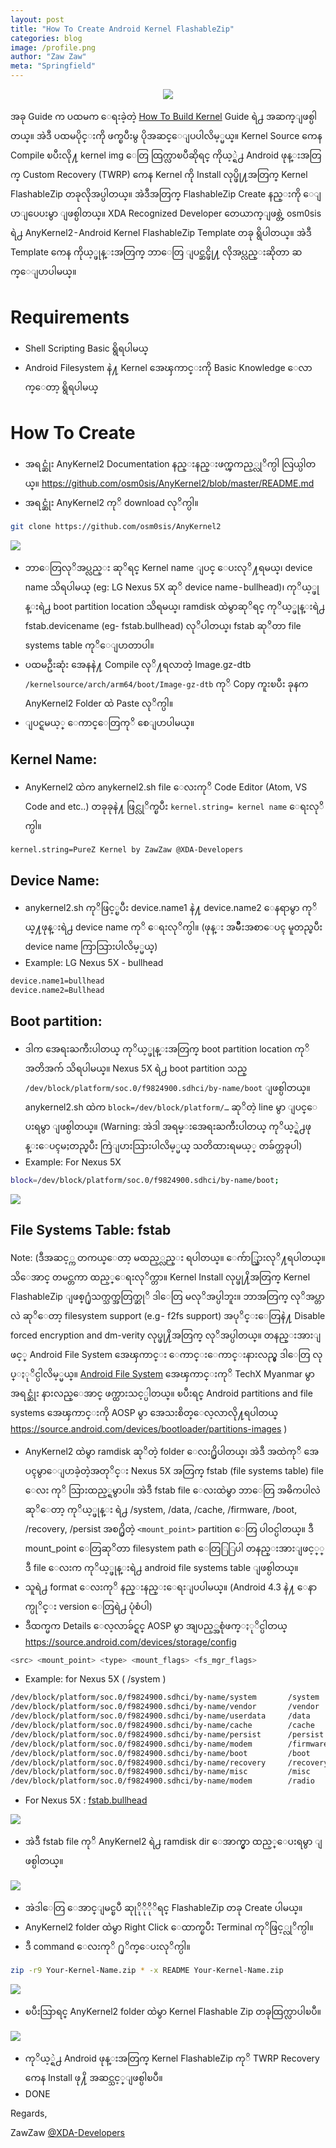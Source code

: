 ```yaml
---
layout: post
title: "How To Create Android Kernel FlashableZip"
categories: blog
image: /profile.png
author: "Zaw Zaw"
meta: "Springfield"
---
```


<p align="center">
 <img src="https://cdn-images-1.medium.com/max/1200/1*9pYZldzILwgx7FvJJbGD-A.png" />
</p>

အခု Guide က ပထမက ေရးခဲ့တဲ့ [How To Build Kernel](https://zawzaww.github.io/blog/2018/07/29/building-kernel.html) Guide ရဲ႕ အဆက္ျဖစ္ပါတယ္။ အဲဒီ ပထမပိုင္းကို ဖက္ၿပီးမွ ပိုအဆင္ေျပပါလိမ့္မယ္။ Kernel Source ကေန Compile ၿပီးလို႔ kernel img ေတြ ထြက္လာၿပီဆိုရင္ ကိုယ့္ရဲ႕ Android ဖုန္းအတြက္ Custom Recovery (TWRP) ကေန Kernel ကို Install လုပ္ဖို႔အတြက္ Kernel FlashableZip တခုလိုအပ္ပါတယ္။ အဲဒီအတြက္ FlashableZip Create နည္းကို ေျပာျပေပးမွာ ျဖစ္ပါတယ္။ XDA Recognized Developer တေယာက္ျဖစ္တဲ့ osm0sis ရဲ႕ AnyKernel2 - Android Kernel FlashableZip Template တခု ရွိပါတယ္။ အဲဒီ Template ကေန ကိုယ့္ဖုန္းအတြက္ ဘာေတြ ျပင္ဆင္ဖို႔ လိုအပ္လည္းဆိုတာ ဆက္ေျပာပါမယ္။


# Requirements
- Shell Scripting Basic ရွိရပါမယ္
- Android Filesystem နဲ႔ Kernel အေၾကာင္းကို Basic Knowledge ေလာက္ေတာ့ ရွိရပါမယ္


# How To Create
- အရင္ဆုံး AnyKernel2 Documentation နည္းနည္းဖက္ၾကည့္လုိက္ပါ လြယ္ပါတယ္။ 
https://github.com/osm0sis/AnyKernel2/blob/master/README.md
- အရင္ဆုံး AnyKernel2 ကုိ download လုိက္ပါ။

```bash
git clone https://github.com/osm0sis/AnyKernel2
```

<img src="https://cdn-images-1.medium.com/max/800/1*Mtv_oPxSpkJTmqM0reuQjA.png" />

- ဘာေတြလုိအပ္လည္း ဆုိရင္ Kernel name ျပင္ ေပးလုိ႔ရမယ္၊ device name သိရပါမယ္ (eg: LG Nexus 5X ဆုိ device name - bullhead)၊ ကုိယ့္ဖုန္းရဲ႕ boot partition location သိရမယ္၊ ramdisk ထဲမွာဆုိရင္ ကုိယ့္ဖုန္းရဲ႕ fstab.devicename (eg- fstab.bullhead) လုိပါတယ္၊ fstab ဆုိတာ file systems table ကုိေျပာတာပါ။
- ပထမဦးဆုံး အေနနဲ႔ Compile လုိ႔ရလာတဲ့ Image.gz-dtb `/kernelsource/arch/arm64/boot/Image-gz-dtb` ကုိ Copy ကူးၿပီး ခုနက AnyKernel2 Folder ထဲ Paste လုိက္ပါ။
- ျပင္ရမယ့္ ေကာင္ေတြကုိ စေျပာပါမယ္။

## Kernel Name:
- AnyKernel2 ထဲက anykernel2.sh file ေလးကုိ Code Editor (Atom, VS Code and etc..) တခုခုနဲ႔ ဖြင္လုိက္ၿပီး `kernel.string= kernel name` ေရးလုိက္ပါ။

```bash
kernel.string=PureZ Kernel by ZawZaw @XDA-Developers
```

## Device Name:
- anykernel2.sh ကုိဖြင့္ၿပီး device.name1 နဲ႔ device.name2 ေနရာမွာ ကုိယ္႔ဖုန္းရဲ႕ device name ကုိ ေရးလုိက္ပါ။ (ဖုန္း အမ်ဳိးအစာေပၚ မူတည္ၿပီး device name ကြာသြားပါလိမ့္မယ္)
- Example: LG Nexus 5X - bullhead

```bash
device.name1=bullhead
device.name2=Bullhead
```

## Boot partition:
- ဒါက အေရးႀကီးပါတယ္ ကုိယ့္ဖုန္းအတြက္ boot partition location ကုိ အတိအက် သိရပါမယ္။ Nexus 5X ရဲ႕ boot partition သည္ `/dev/block/platform/soc.0/f9824900.sdhci/by-name/boot` ျဖစ္ပါတယ္။ anykernel2.sh ထဲက `block=/dev/block/platform/…` ဆုိတဲ့ line မွာ ျပင္ေပးရမွာ ျဖစ္ပါတယ္။
(Warning: အဲဒါ အရမ္းအေရးႀကီးပါတယ္ ကုိယ့္ရဲ႕ဖုန္းေပၚမႈတည္ၿပီး ကြဲျပားသြားပါလိမ့္မယ္ သတိထားရမယ့္ တခ်က္တခုပါ)
- Example: For Nexus 5X

```bash
block=/dev/block/platform/soc.0/f9824900.sdhci/by-name/boot;
```

<img src= "https://cdn-images-1.medium.com/max/800/1*Q6PUEF1pMX8yrFjEVcjv7Q.png" />

## File Systems Table: fstab
Note: (ဒီအဆင့္က တကယ္ေတာ့ မထည့္လည္း ရပါတယ္။ ေက်ာ္သြားလုိ႔ရပါတယ္။ သိေအာင္ တမင္တကာ ထည့္ေရးလုိက္တာ။ Kernel Install လုပ္ဖု႔ိအတြက္ Kernel FlashableZip ျဖစ္႐ုံသက္သက္အတြက္ဆုိ ဒါေတြ မလုိအပ္ပါဘူး။ ဘာအတြက္ လုိအပ္တာလဲ ဆုိေတာ့ filesystem support (e.g - f2fs support) အပုိင္းေတြနဲ႔ Disable forced encryption and dm-verity လုပ္ဖု႔ိအတြက္ လုိအပ္ပါတယ္။ တနည္းအားျဖင့္ Android File System အေၾကာင္း ေကာင္းေကာင္းနားလည္မွ ဒါေတြ လုပ္ႏုိင္ပါလိမ့္မယ္။ [Android File System](http://techx.com.mm/features/249-things-to-know-about-android-file-system) အေၾကာင္းကုိ TechX Myanmar မွာ အရင္ဆုံး နားလည္ေအာင္ ဖက္ထားသင့္ပါတယ္။ ၿပီးရင္ Android partitions and file systems အေၾကာင္းကို AOSP မွာ အေသးစိတ္ေလ့လာလို႔ရပါတယ္ https://source.android.com/devices/bootloader/partitions-images
)
- AnyKernel2 ထဲမွာ ramdisk ဆုိတဲ့ folder ေလး႐ွိပါတယ္၊ အဲဒီ အထဲကုိ အေပၚမွာေျပာခဲ့တဲ့အတုိင္း Nexus 5X အတြက္ fstab (file systems table) file ေလး ကုိ သြားထည့္ရမွာပါ။ အဲဒီ fstab file ေလးထဲမွာ ဘာေတြ အဓိကပါလဲဆုိေတာ့ ကုိယ့္ဖုန္း ရဲ႕ /system, /data, /cache, /firmware, /boot, /recovery, /persist အစ႐ွိတဲ့ `<mount_point>` partition ေတြ ပါဝင္ပါတယ္။ ဒီ mount_point ေတြဆုိတာ filesystem path ေတြြြပါ တနည္းအားျဖင့္္ ဒီ file ေလးက ကုိယ့္ဖုန္းရဲ႕ android file systems table ျဖစ္ပါတယ္။
- သူရဲ႕ format ေလးကုိ နည္းနည္းေရးျပပါမယ္။ (Android 4.3 နဲ႔ ေနာက္ပုိင္း version ေတြရဲ႕ ပုံစံပါ)
- ဒီထက္မက Details ေလ့လာခ်င္ရင္ AOSP မွာ အျပည့္အစုံဖက္ႏုိင္ပါတယ္ https://source.android.com/devices/storage/config

```bash
<src> <mount_point> <type> <mount_flags> <fs_mgr_flags>
```

- Example: for Nexus 5X ( /system )

```bash
/dev/block/platform/soc.0/f9824900.sdhci/by-name/system       /system         ext4    ro,barrier=1,inode_readahead_blks=8                             wait,verify=/dev/block/platform/soc.0/f9824900.sdhci/by-name/metadata
/dev/block/platform/soc.0/f9824900.sdhci/by-name/vendor       /vendor         ext4    ro,barrier=1,inode_readahead_blks=8                             wait,verify=/dev/block/platform/soc.0/f9824900.sdhci/by-name/metadata
/dev/block/platform/soc.0/f9824900.sdhci/by-name/userdata     /data           ext4    noatime,nosuid,nodev,barrier=1,data=ordered,nomblk_io_submit,noauto_da_alloc,errors=panic,inode_readahead_blks=8 wait,check,forcefdeorfbe=/dev/block/platform/soc.0/f9824900.sdhci/by-name/metadata
/dev/block/platform/soc.0/f9824900.sdhci/by-name/cache        /cache          ext4    noatime,nosuid,nodev,barrier=1,data=ordered,nomblk_io_submit,noauto_da_alloc,errors=panic wait,check
/dev/block/platform/soc.0/f9824900.sdhci/by-name/persist      /persist        ext4    noatime,nosuid,nodev,barrier=1,data=ordered,nodelalloc,nomblk_io_submit,errors=panic wait,notrim
/dev/block/platform/soc.0/f9824900.sdhci/by-name/modem        /firmware       vfat    ro,shortname=lower,uid=1000,gid=1000,dmask=227,fmask=337,context=u:object_r:firmware_file:s0        wait
/dev/block/platform/soc.0/f9824900.sdhci/by-name/boot         /boot           emmc    defaults                                                        defaults
/dev/block/platform/soc.0/f9824900.sdhci/by-name/recovery     /recovery       emmc    defaults                                                        defaults
/dev/block/platform/soc.0/f9824900.sdhci/by-name/misc         /misc           emmc    defaults                                                        defaults
/dev/block/platform/soc.0/f9824900.sdhci/by-name/modem        /radio          emmc    defaults               
```

- For Nexus 5X : [fstab.bullhead](https://android.googlesource.com/device/lge/bullhead/+/oreo-r6-release/fstab.bullhead)

<img src="https://cdn-images-1.medium.com/max/800/1*8d91QeQy0FkwzDb81utVWg.png" />

- အဲဒီ fstab file ကုိ AnyKernel2 ရဲ႕ ramdisk dir ေအာက္မွာ ထည့္ေပးရမွာ ျဖစ္ပါတယ္။

<img src="https://cdn-images-1.medium.com/max/800/1*HS3KrXSTkWsBI-j1jUFnQQ.png" />

- အဲဒါေတြ ေအာင္ျမင္ၿပီ ဆုုိုိုိုိရင္ FlashableZip တခု Create ပါမယ္။
- AnyKernel2 folder ထဲမွာ Right Click ေထာက္ၿပီး Terminal ကုိဖြင့္လုိက္ပါ။
- ဒီ command ေလးကုိ ႐ုိက္ေပးလုိက္ပါ။

```bash
zip -r9 Your-Kernel-Name.zip * -x README Your-Kernel-Name.zip
```

<img src="https://cdn-images-1.medium.com/max/800/1*o_Sz0SNsQvZIo0UB8oCrSA.png" />

- ၿပီးသြာရင္ AnyKernel2 folder ထဲမွာ Kernel Flashable Zip တခုထြက္လာပါၿပီ။

<img src="https://cdn-images-1.medium.com/max/800/1*9pYZldzILwgx7FvJJbGD-A.png" />

- ကုိယ့္ရဲ႕ Android ဖုန္းအတြက္ Kernel FlashableZip ကုိ TWRP Recovery ကေန Install ဖု႔ိ အဆင္သင့္ျဖစ္ပါၿပီ။
- DONE


Regards,

ZawZaw [@XDA-Developers](https://forum.xda-developers.com/member.php?u=7581611)
